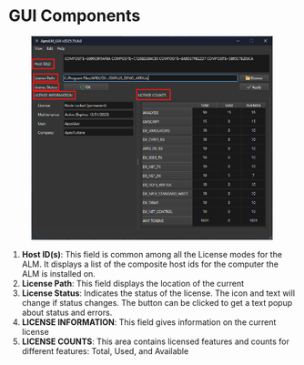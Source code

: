 # GUI Components



<figure><img src="../.gitbook/assets/ALMwindow2025.15 - GUI Components (1).png" alt=""><figcaption></figcaption></figure>

1. **Host ID(s)**: This field is common among all the License modes for the ALM. It displays a list of the composite host ids for the computer the ALM is installed on.
2. **License Path**: This field displays the location of the current
3. **License Status**: Indicates the status of the license. The icon and text will change if status changes. The button can be clicked to get a text popup about status and errors.
4. **LICENSE INFORMATION**: This field gives information on the current license
5. **LICENSE COUNTS**: This area contains licensed features and counts for different features: Total, Used, and Available
